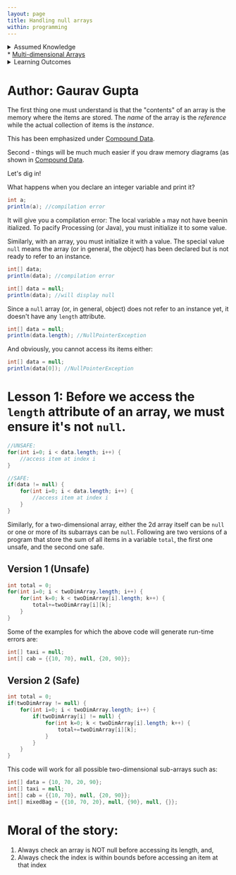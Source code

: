 ```yaml
---
layout: page
title: Handling null arrays
within: programming
---
```


<details class="prereq" markdown="1"><summary>Assumed Knowledge</summary>

  * <a href="compound_data">Compound Data</a>
</details>
  * <a href="multi_dimensional_arrays">Multi-dimensional Arrays</a>
</details>
<details class="outcomes" markdown="1"><summary>Learning Outcomes</summary>

  * Understand how to perform null checks on arrays.
</details>

# Author: Gaurav Gupta

The first thing one must understand is that the "contents" of an array is the memory where the items are stored. The *name* of the array is the *reference* while the actual collection of items is the *instance*.

This has been emphasized under [Compound Data](https://softwaretechnologymq.github.io/compound_data).

Second - things will be much much easier if you draw memory diagrams (as shown in [Compound Data](https://softwaretechnologymq.github.io/compound_data).

Let's dig in!

What happens when you declare an integer variable and print it?

```java
int a;
println(a); //compilation error
```

It will give you a compilation error: The local variable `a` may not have beenin itialized. To pacify Processing (or Java), you must initialize it to some value. 

Similarly, with an array, you must initialize it with a value. The special value `null` means the array (or in general, the object) has been declared but is not ready to refer to an instance. 

```java
int[] data;
println(data); //compilation error
```

```java
int[] data = null;
println(data); //will display null
```

Since a `null` array (or, in general, object) does not refer to an instance yet, it doesn't have any `length` attribute.

```java
int[] data = null;
println(data.length); //NullPointerException
```

And obviously, you cannot access its items either:

```java
int[] data = null;
println(data[0]); //NullPointerException
```

# Lesson 1: Before we access the `length` attribute of an array, we must ensure it's not `null`.

```java
//UNSAFE:
for(int i=0; i < data.length; i++) {
	//access item at index i
}
```

```java
//SAFE:
if(data != null) {
	for(int i=0; i < data.length; i++) {
		//access item at index i
	}
}
```

Similarly, for a two-dimensional array, either the 2d array itself can be `null` or one or more of its subarrays can be `null`. Following are two versions of a program that store the sum of all items in a variable `total`, the first one unsafe, and the second one safe.

## Version 1 (Unsafe)

```java
int total = 0;
for(int i=0; i < twoDimArray.length; i++) {
	for(int k=0; k < twoDimArray[i].length; k++) {
		total+=twoDimArray[i][k];
	}
}
```

Some of the examples for which the above code will generate run-time errors are:

```java
int[] taxi = null;
int[] cab = {{10, 70}, null, {20, 90}};
```


## Version 2 (Safe)

```java
int total = 0;
if(twoDimArray != null) {
	for(int i=0; i < twoDimArray.length; i++) {
		if(twoDimArray[i] != null) {
			for(int k=0; k < twoDimArray[i].length; k++) {
				total+=twoDimArray[i][k];
			}
		}
	}
}
```

This code will work for all possible two-dimensional sub-arrays such as:


```java
int[] data = {10, 70, 20, 90};
int[] taxi = null;
int[] cab = {{10, 70}, null, {20, 90}};
int[] mixedBag = {{10, 70, 20}, null, {90}, null, {}};
```

# Moral of the story: 

1. Always check an array is NOT null before accessing its length, and, 
2. Always check the index is within bounds before accessing an item at that index